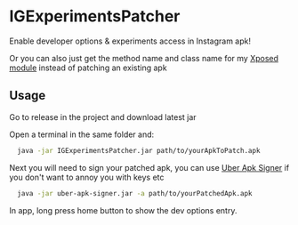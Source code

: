 # IGExperimentsPatcher

Enable developer options & experiments access in Instagram apk!

Or you can also just get the method name and class name for my [Xposed module](https://github.com/xHookman/IGExperimentsPatcher) instead of patching an existing apk

## Usage

Go to release in the project and download latest jar

Open a terminal in the same folder and:

```bash
  java -jar IGExperimentsPatcher.jar path/to/yourApkToPatch.apk
```

Next you will need to sign your patched apk, you can use [Uber Apk Signer](https://github.com/patrickfav/uber-apk-signer) if you don't want to annoy you with keys etc

```bash
  java -jar uber-apk-signer.jar -a path/to/yourPatchedApk.apk
```

In app, long press home button to show the dev options entry.
